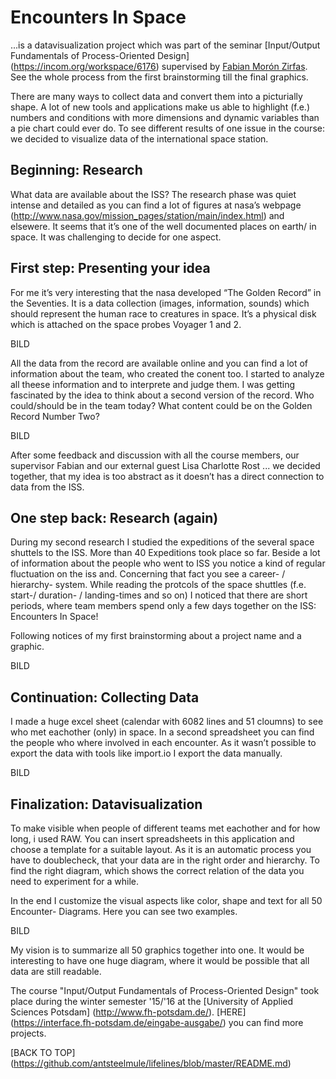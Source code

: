 # Encounters In Space

...is a datavisualization project which was part of the seminar [Input/Output Fundamentals of Process-Oriented Design] (https://incom.org/workspace/6176) supervised by [Fabian Morón Zirfas](https://github.com/fabiantheblind).
See the whole process from the first brainstorming till the final graphics.

There are many ways to collect data and convert them into a picturially shape. A lot of new tools and applications make us able to highlight (f.e.) numbers and conditions with more dimensions and dynamic variables than a pie chart could ever do.
To see different results of one issue in the course: we decided to visualize data of the international space station. 

Beginning: Research
------------------

What data are available about the ISS?
The research phase was quiet intense and detailed as you can find a lot of figures at nasa’s webpage (http://www.nasa.gov/mission_pages/station/main/index.html)  and elsewere. It seems that it’s one of the well documented places on earth/ in space. It was challenging to decide for one aspect.


First step: Presenting your idea
---------------------------------

For me it’s very interesting that the nasa developed  “The Golden Record” in the Seventies. It is a data collection (images, information, sounds) which should represent the human race to creatures in space. It’s a physical disk which is attached on the space probes Voyager 1 and 2.

BILD

All the data from the record are available online and you can find a lot of information about the team, who created the conent too. I started to analyze all theese information and to interprete and judge them. I was getting fascinated by the idea to think about a second version of the record. Who could/should be in the team today? What content could be on the Golden Record Number Two?

BILD

After some feedback and discussion with all the course members, our supervisor Fabian and our external guest Lisa Charlotte Rost ... we decided together, that my idea is too abstract as it doesn’t has a direct connection to data from the ISS.


One step back: Research (again)
---------------

During my second research I studied the expeditions of the several space shuttels to the ISS. More than 40 Expeditions took place so far. Beside a lot of information about the people who went to ISS you notice a kind of regular fluctuation on the iss and. Concerning that fact you see a career- / hierarchy- system. While reading the protcols of the space shuttles (f.e. start-/ duration- / landing-times and so on)  I noticed that there are short periods, where team members spend only a few days together on the ISS: Encounters In Space!

Following notices of my first brainstorming about a project name and a graphic.

BILD

Continuation: Collecting Data
-----------------
I made a huge excel sheet (calendar with 6082 lines and 51 cloumns) to see who met eachother (only) in space. In a second spreadsheet you can find the people who where involved in each encounter.
As it wasn’t possible to export the data with tools like import.io I export the data manually. 

BILD

Finalization: Datavisualization
------------------
To make visible when people of different teams met eachother and for how long, i used RAW. You can insert spreadsheets in this application and choose a template for a suitable layout. As it is an automatic process you have to doublecheck, that your data are in the right order and hierarchy. To find the right diagram, which shows the correct relation of the data you need to experiment for a while.

In the end I customize the visual aspects like color, shape and text for all 50 Encounter- Diagrams. Here you can see two examples.

BILD

My vision is to summarize all 50 graphics together into one. It would be interesting to have one huge diagram, where it would be possible that all data are still readable.

The course "Input/Output Fundamentals of Process-Oriented Design" took place during the winter semester '15/'16 at the [University of Applied Sciences Potsdam] (http://www.fh-potsdam.de/). [HERE] (https://interface.fh-potsdam.de/eingabe-ausgabe/) you can find more projects.

[BACK TO TOP] (https://github.com/antsteelmule/lifelines/blob/master/README.md)









